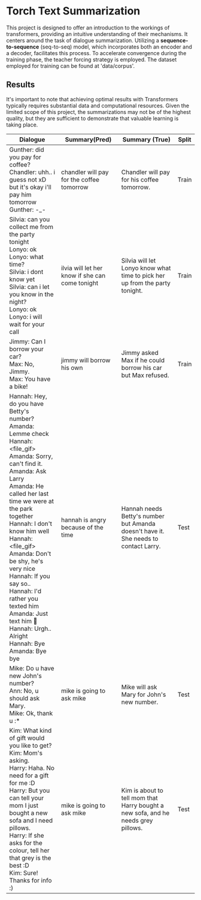 # Torch Text Summarization 

This project is designed to offer an introduction to the workings of transformers, providing an intuitive understanding of their mechanisms. It centers around the task of dialogue summarization. Utilizing a **sequence-to-sequence** (seq-to-seq) model, which incorporates both an encoder and a decoder, facilitates this process. To accelerate convergence during the training phase, the teacher forcing strategy is employed. The dataset employed for training can be found at 'data/corpus'.


## Results

It's important to note that achieving optimal results with Transformers typically requires substantial data and computational resources. Given the limited scope of this project, the summarizations may not be of the highest quality, but they are sufficient to demonstrate that valuable learning is taking place.

| Dialogue    | Summary(Pred)|Summary (True)| Split     |
| ----------- | -----------|-------------- |----------|
| Gunther: did you pay for coffee?</br>Chandler: uhh.. i guess not xD but it's okay i'll pay him tomorrow</br>Gunther: -_- | chandler will pay for the coffee tomorrow | Chandler will pay for his coffee tomorrow. | Train |
|Silvia: can you collect me from the party tonight</br>Lonyo: ok</br>Lonyo: what time?</br>Silvia: i dont know yet</br>Silvia: can i let you know in the night?</br>Lonyo: ok</br>Lonyo: i will wait for your call | ilvia will let her know if she can come tonight | Silvia will let Lonyo know what time to pick her up from the party tonight. | Train |
| Jimmy: Can I borrow your car?</br>Max: No, Jimmy.</br>Max: You have a bike! |jimmy will borrow his own| Jimmy asked Max if he could borrow his car but Max refused. | Train |
|Hannah: Hey, do you have Betty's number?</br>Amanda: Lemme check</br>Hannah: <file_gif></br>Amanda: Sorry, can't find it.</br>Amanda: Ask Larry</br>Amanda: He called her last time we were at the park together</br>Hannah: I don't know him well</br>Hannah: <file_gif></br>Amanda: Don't be shy, he's very nice</br>Hannah: If you say so..</br>Hannah: I'd rather you texted him</br>Amanda: Just text him 🙂</br>Hannah: Urgh.. Alright</br>Hannah: Bye</br>Amanda: Bye bye|hannah is angry because of the time|Hannah needs Betty's number but Amanda doesn't have it. She needs to contact Larry.|Test |
| Mike: Do u have new John's number?</br>Ann: No, u should ask Mary.</br>Mike: Ok, thank u :*|mike is going to ask mike|Mike will ask Mary for John's new number.|Test|
|Kim: What kind of gift would you like to get?</br>Kim: Mom's asking.</br>Harry: Haha. No need for a gift for me :D</br>Harry: But you can tell your mom I just bought a new sofa and I need pillows.</br>Harry: If she asks for the colour, tell her that grey is the best :D</br>Kim: Sure! Thanks for info :)|mike is going to ask mike|Kim is about to tell mom that Harry bought a new sofa, and he needs grey pillows.|Test |

